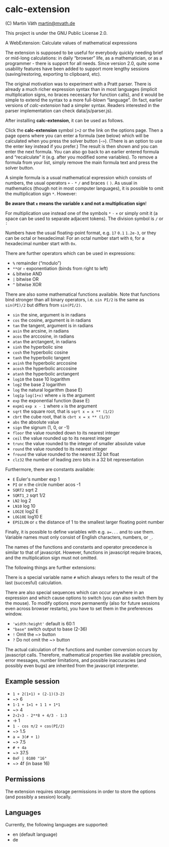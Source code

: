# calc-extension

(C) Martin Väth <martin@mvath.de>

This project is under the GNU Public License 2.0.

A WebExtension: Calculate values of mathematical expressions

The extension is supposed to be useful for everybody quickly needing
brief or mid-long calculations: in daily “browser” life, as a
mathematician, or as a programmer - there is support for all needs.
Since version 2.0, quite some usability features have been added to support
more lengthy sessions (saving/restoring, exporting to clipboard, etc).

The original motivation was to experiment with a Pratt parser.
There is already a much richer expression syntax than in most languages
(implicit multiplication signs, no braces necessary for function calls),
and it would be simple to extend the syntax to a more full-blown “language”.
(In fact, earlier versions of _calc-extension_ had a simpler syntax.
Readers interested in the parser implementation can check data/js/parser.js).

After installing __calc-extension__, it can be used as follows.

Click the __calc-extension__ symbol `1+2` or the link on the options page.
Then a page opens where you can enter a formula (see below) which will be
calculated when you press the solver button (`~>`).
(There is an option to use the enter key instead if you prefer.)
The result is then shown and you can enter the next formula.
You can also go back to an earlier entered formula and “recalculate” it
(e.g. after you modified some variables).
To remove a formula from your list, simply remove the main formula text
and press the solver button.

A simple formula is a usual mathematical expression which consists of numbers,
the usual operators `+` `-` `*` `/` and braces `(` `)`.
As usual in mathematics (though not in most computer languages),
it is possible to omit the multiplication sign `*`.
However:

__Be aware that `x` means the variable x and not a multiplication sign__!

For multiplication use instead one of the symbols `*` `·` `×` or simply omit it
(a space can be used to separate adjacent tokens).
The division symbol is `/` or `:`

Numbers have the usual floating-point format, e.g. `17`  `0.1` `1.2e-3`,
or they can be octal or hexadecimal: For an octal number start with `0`,
for a hexadecimal number start with `0x`.

There are further operators which can be used in expressions:

- `%` remainder (“modulo”)
- `**`or `↑` exponentiation (binds from right to left)
- `&` bitwise AND
- `|` bitwise OR
- `^` bitwise XOR

There are also some mathematical functions available.
Note that functions bind stronger than all binary operators, i.e.
`sin PI/2` is the same as `sin(PI)/2` but differs from `sin(PI/2)`.

- `sin` the sine, argument is in radians
- `cos` the cosine, argument is in radians
- `tan` the tangent, argument is in radians
- `asin` the arcsine, in radians
- `acos` the arccosine, in radians
- `atan` the arctangent, in radians
- `sinh` the hyperbolic sine
- `cosh` the hyperbolic cosine
- `tanh` the hyperbolic tangent
- `asinh` the hyperbolic arccosine
- `acosh` the hyperbolic arccosine
- `atanh` the hyperbolic arctangent
- `log10` the base 10 logarithm
- `log2` the base 2 logarithm
- `log` the natural logarithm (base E)
- `log1p` `log(1+x)` where `x` is the argument
- `exp` the exponential function (base E)
- `expm1` `exp x - 1` where `x` is the argument
- `sqrt` the square root, that is `sqrt x = x ** (1/2)`
- `cbrt` the cube root, that is `cbrt x = x ** (1/3)`
- `abs` the absolute value
- `sign` the signum (1, 0, or -1)
- `floor` the value rounded down to its nearest integer
- `ceil` the value rounded up to its nearest integer
- `trunc` the value rounded to the integer of smaller absolute value
- `round` the value rounded to its nearest integer
- `fround` the value rounded to the nearest 32 bit float
- `clz32` the number of leading zero bits in a 32 bit representation

Furthermore, there are constants available:

- `E` Euler's number exp 1
- `PI` or `π` the circle number acos -1
- `SQRT2` sqrt 2
- `SQRT1_2` sqrt 1/2
- `LN2` log 2
- `LN10` log 10
- `LOG2E` log2 E
- `LOG10E` log10 E
- `EPSILON` or `ε` the distance of 1 to the smallest larger floating point number

Finally, it is possible to define variables with e.g. `a=...` and to use them.
Variable names must only consist of English characters, numbers, or `_`.

The names of the functions and constants and operator precedence is similar to
that of javascript. However, functions in javascript require braces, and the
multiplication sign must not omitted.

The following things are further extensions:

There is a special variable name `#` which always refers to the result of
the last (succesful) calculation.

There are also special sequences which can occur anywhere in an expression
and which cause options to switch (you can also switch them by the mouse).
To modify options more permanently (also for future sessions even across
browser restarts), you have to set them in the preferences window.

- `'width:height'` default is 60:1
- `"base"` switch output to base (2-36)
- `!` Omit the ~> button
- `?` Do not omit the ~> button

The actual calculation of the functions and number conversion occurs
by javascript calls. Therefore, mathematical properties like available
precision, error messages, number limitations, and possible inaccuracies
(and possibly even bugs) are inherited from the javascript interpreter.

## Example session

- `1 + 2(1+1) + (2-1)(3-2)`
- ~> 6
- `1·1 + 1×1 + 1 1 + 1*1`
- ~> 4
- `2↑2↑3 - 2**8 + 4/3 - 1:3`
- -> 1
- `1 - cos π/2 + cos(PI/2)`
- ~> 1.5
- `a = 3(# + 1)`
- ~> 7.5
- `# + 4a`
- ~> 37.5
- `0xF | 0100 "16"`
- ~> 4f (in base 16)

## Permissions

The extension requires storage permissions in order to store the options
(and possibly a session) locally.

## Languages

Currently, the following languages are supported:

- en (default language)
- de

